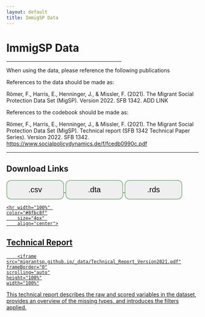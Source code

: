 ```yaml
---
layout: default
title: ImmigSP Data
---
```

<p style="text-align: center;">
<h1> ImmigSP Data </h1>
</p>

<hr width="60%"
    color="#8fbc8f"
        high="8px" 
        align="center">
        


When using the data, please reference the following publications 

References to the data should be made as:

Römer, F., Harris, E., Henninger, J., & Missler, F. (2021). The Migrant Social Protection Data Set (MigSP). Version 2022. SFB 1342. ADD LINK

References to the codebook should be made as:

Römer, F., Harris, E., Henninger, J., & Missler, F. (2021). The Migrant Social Protection Data Set (MigSP). Technical report (SFB 1342 Technical Paper Series). Version 2022. SFB 1342. https://www.socialpolicydynamics.de/f/fcedb0990c.pdf

<hr width="100%" 
    color="#8fbc8f"
        size="4px" 
        align="center">
    
   

<h2> Download Links </h2>

<!-- Add icon library -->
<link rel="stylesheet" href="https://cdnjs.cloudflare.com/ajax/libs/font-awesome/4.7.0/css/font-awesome.min.css">
<style>
.btn {
  background-color:;
  border: 2px solid #8fbc8f;
    border-radius: 12px;
  color: black;
  padding: 12px 30px;
  cursor: pointer;
  font-size: 20px;}
    /* Darker background on mouse-over */
.btn:hover {
  background-color: #8fbc8f;
}
    </style>


<a href="/migrantsp.github.io/_data/MigSP_version_1.0._public.csv" download>
<button class="btn" style="width:30%"><i class="fa fa-download"></i> .csv </button>
            
    
<a href="/migrantsp.github.io/_data/MigSP_version_1.0._public.dta" download>
<button class="btn" style="width:30%"><i class="fa fa-download"></i> .dta </button>
    
    
<a href="/migrantsp.github.io/_data/MigSP_version_1.0._public.rds" download>
<button class="btn" style="width:30%"><i class="fa fa-download"></i> .rds </button>
             

    <hr width="100%" 
    color="#8fbc8f"
        size="4px" 
        align="center">
       
<h2> Technical Report </h2>
       
        <iframe
    src="migrantsp.github.io/_data/Technical_Report_Version2021.pdf"
    frameBorder="0"
    scrolling="auto"
    height="100%"
    width="100%"
></iframe>

        
<p>This technical report describes the raw and scored variables in the dataset, provides an overview of the missing types, and introduces the filters applied.</p>
        
